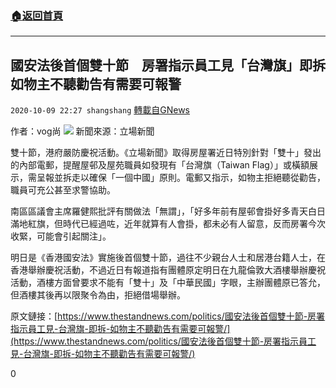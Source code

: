 ###  [:house:返回首頁](https://github.com/ourhimalayas/txt)
---

## 國安法後首個雙十節　房署指示員工見「台灣旗」即拆　如物主不聽勸告有需要可報警
`2020-10-09 22:27 shangshang` [轉載自GNews](https://gnews.org/zh-hant/414140/)

作者：vog尚
![]()![](https://s3.amazonaws.com/gnews-media-offload/wp-content/uploads/2020/10/09220954/DE7C7853-4CA5-416E-9B29-CC117A95E238.png)
新聞來源：立場新聞

雙十節，港府嚴防慶祝活動。《立場新聞》取得房屋署近日特別針對「雙十」發出的內部電郵，提醒屋邨及屋苑職員如發現有「台灣旗（Taiwan Flag）」或橫額展示，需呈報並拆走以確保「一個中國」原則。電郵又指示，如物主拒絕聽從勸告，職員可充公甚至求警協助。

南區區議會主席羅健熙批評有關做法「無謂」，「好多年前有屋邨會掛好多青天白日滿地紅旗，但時代已經過咗，近年就算有人會掛，都未必有人留意，反而房署今次收緊，可能會引起關注」。

明日是《香港國安法》實施後首個雙十節，過往不少親台人士和居港台籍人士，在香港舉辦慶祝活動，不過近日有報道指有團體原定明日在九龍倫敦大酒樓舉辦慶祝活動，酒樓方面曾要求不能有「雙十」及「中華民國」字眼，主辦團體原已答允，但酒樓其後再以限聚令為由，拒絕借場舉辦。

原文鏈接：[https://www.thestandnews.com/politics/國安法後首個雙十節-房署指示員工見-台灣旗-即拆-如物主不聽勸告有需要可報警/](https://www.thestandnews.com/politics/國安法後首個雙十節-房署指示員工見-台灣旗-即拆-如物主不聽勸告有需要可報警/)



0
